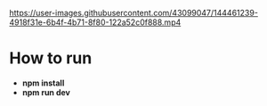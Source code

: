 https://user-images.githubusercontent.com/43099047/144461239-4918f31e-6b4f-4b71-8f80-122a52c0f888.mp4

# How to run

- **npm install**
- **npm run dev**
